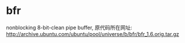 bfr
===

nonblocking 8-bit-clean pipe buffer, 原代码所在网址: http://archive.ubuntu.com/ubuntu/pool/universe/b/bfr/bfr_1.6.orig.tar.gz